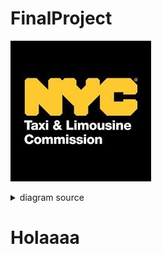 # FinalProject
![rendered image description](Imagenes/NYC.jpg)

<details>
  <summary>diagram source</summary>
  This details block is collapsed by default when viewed in GitHub. This hides the mermaid graph definition, while the rendered image
  linked above is shown. The details tag has to follow the image tag. (newlines allowed)

```mermaid
gantt
    dateFormat  YYYY-MM-DD
    title       Diagrama de Gantt del Proyecto Final
    excludes    weekends
    %% (`excludes` accepts specific dates in YYYY-MM-DD format, days of the week ("sunday") or "weekends", but not the word "weekdays".)

    section A section
    Completed task            :done,    des1, 2024-01-06,2024-01-08
    Active task               :active,  des2, 2024-01-09, 3d
    Future task               :         des3, after des2, 5d
    Future task2              :         des4, after des3, 5d

    section Critical tasks
    Completed task in the critical line :crit, done, 2024-01-06,24h
    Implement parser and jison          :crit, done, after des1, 2d
    Create tests for parser             :crit, active, 3d
    Future task in critical line        :crit, 5d
    Create tests for renderer           :2d
    Add to mermaid                      :until isadded
    Functionality added                 :milestone, isadded, 2024-01-25, 0d

    section Documentación
    Describe gantt syntax               :active, a1, after des1, 3d
    Add gantt diagram to demo page      :after a1  , 20h
    Add another diagram to demo page    :doc1, after a1  , 48h

    section Ensayo DEMO
    Ensayo DEMO 1                       :2024-04-05, 0d

    section Daily
    Meet               :active, a1, 2024-04-01, 25d
    DEMO 1                             :after Meet, 2024-04-05, 0d
    DEMO 2                             :after Meet, 2024-04-12, 0d
    DEMO 3                             :after DEMO 2, 2024-04-19, 0d

```
</details>

<h1>
Holaaaa
</h1>
